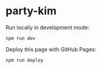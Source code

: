 # party-kim

Run locally in development mode:
```
npm run dev
```

Deploy this page with GitHub Pages:
```
npm run deploy
```
